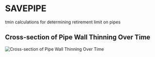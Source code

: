 # SAVEPIPE
tmin calculations for determining retirement limit on pipes

## Cross-section of Pipe Wall Thinning Over Time
![Cross-section of Pipe Wall Thinning Over Time](https://github.com/user-attachments/assets/3808cbdb-c252-4678-aa04-b75a6ad5b2db)



